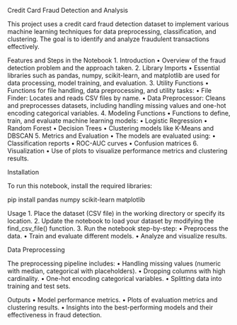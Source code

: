 Credit Card Fraud Detection and Analysis

This project uses a credit card fraud detection dataset to implement various machine learning techniques for data preprocessing, classification, and clustering. The goal is to identify and analyze fraudulent transactions effectively.

Features and Steps in the Notebook
	1.	Introduction
	•	Overview of the fraud detection problem and the approach taken.
	2.	Library Imports
	•	Essential libraries such as pandas, numpy, scikit-learn, and matplotlib are used for data processing, model training, and evaluation.
	3.	Utility Functions
	•	Functions for file handling, data preprocessing, and utility tasks:
	•	File Finder: Locates and reads CSV files by name.
	•	Data Preprocessor: Cleans and preprocesses datasets, including handling missing values and one-hot encoding categorical variables.
	4.	Modeling Functions
	•	Functions to define, train, and evaluate machine learning models:
	•	Logistic Regression
	•	Random Forest
	•	Decision Trees
	•	Clustering models like K-Means and DBSCAN
	5.	Metrics and Evaluation
	•	The models are evaluated using:
	•	Classification reports
	•	ROC-AUC curves
	•	Confusion matrices
	6.	Visualization
	•	Use of plots to visualize performance metrics and clustering results.

Installation

To run this notebook, install the required libraries:

pip install pandas numpy scikit-learn matplotlib

Usage
	1.	Place the dataset (CSV file) in the working directory or specify its location.
	2.	Update the notebook to load your dataset by modifying the find_csv_file() function.
	3.	Run the notebook step-by-step:
	•	Preprocess the data.
	•	Train and evaluate different models.
	•	Analyze and visualize results.

Data Preprocessing

The preprocessing pipeline includes:
	•	Handling missing values (numeric with median, categorical with placeholders).
	•	Dropping columns with high cardinality.
	•	One-hot encoding categorical variables.
	•	Splitting data into training and test sets.

Outputs
	•	Model performance metrics.
	•	Plots of evaluation metrics and clustering results.
	•	Insights into the best-performing models and their effectiveness in fraud detection.
